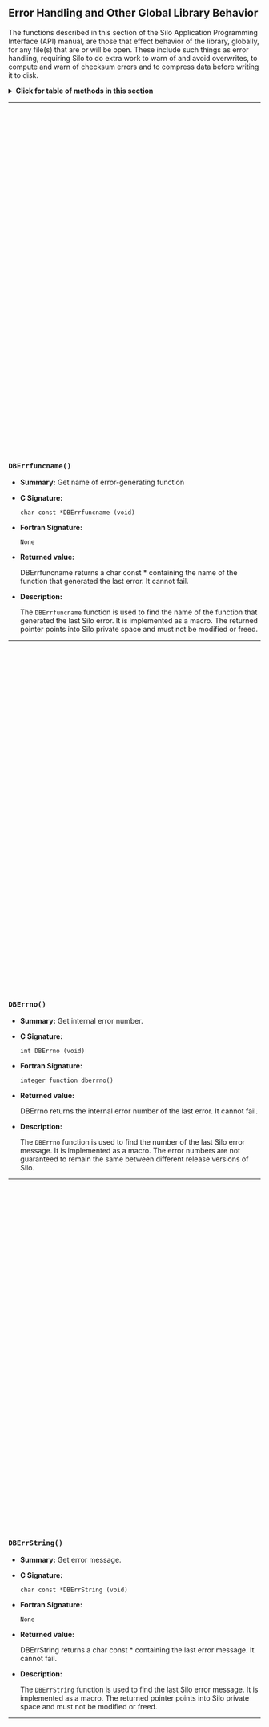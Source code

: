 ## Error Handling and Other Global Library Behavior

The functions described in this section of the Silo Application Programming Interface (API) manual, are those that effect behavior of the library, globally, for any file(s) that are or will be open.
These include such things as error handling, requiring Silo to do extra work to warn of and avoid overwrites, to compute and warn of checksum errors and to compress data before writing it to disk.


<details markdown=1><summary markdown="span"><b>Click for table of methods in this section</b></summary>
  
### Methods and symbols in this section

&nbsp;|&nbsp;|&nbsp;
:---|:---|:---
[`DBErrString`](#dberrstring)|[`DBErrfunc`](#dberrfunc)|[`DBErrfuncname`](#dberrfuncname)
[`DBErrlvl`](#dberrlvl)|[`DBErrno`](#dberrno)|[`DBForceSingle`](#dbforcesingle)
[`DBGetAllowEmptyObjects`](#dbgetallowemptyobjects)|[`DBGetAllowOverwrites`](#dbgetallowoverwrites)|[`DBGetCompression`](#dbgetcompression)
[`DBGetDataReadMask2`](#dbgetdatareadmask2)|[`DBGetDatatypeString`](#dbgetdatatypestring)|[`DBGetDeprecateWarnings`](#dbgetdeprecatewarnings)
[`DBGetEnableChecksums`](#dbgetenablechecksums)|[`DBGetFriendlyHDF5Names`](#dbgetfriendlyhdf5names)|[`DBSetAllowEmptyObjects`](#dbsetallowemptyobjects)
[`DBSetAllowOverwrites`](#dbsetallowoverwrites)|[`DBSetCompression`](#dbsetcompression)|[`DBSetDataReadMask2`](#dbsetdatareadmask2)
[`DBSetDeprecateWarnings`](#dbsetdeprecatewarnings)|[`DBSetEnableChecksums`](#dbsetenablechecksums)|[`DBSetFriendlyHDF5Names`](#dbsetfriendlyhdf5names)
[`DBShowErrors`](#dbshowerrors)|[`DBVariableNameValid`](#dbvariablenamevalid)|[`DBVersion`](#dbversion)
[`DBVersionDigits`](#dbversiondigits)|[`DBVersionGE`](#dbversionge)|[`DB_VERSION_GE`](#db_version_ge)

</details>

---
<br><br><br><br><br><br><br><br><br><br><br><br><br><br><br><br><br><br><br><br><br><br><br><br><br><br><br><br><br><br><br><br><br><br><br><br><br><br><br><br>
### `DBErrfuncname()`

* **Summary:** Get name of error-generating function

* **C Signature:**

  ```
  char const *DBErrfuncname (void)
  ```

* **Fortran Signature:**

  ```
  None
  ```

* **Returned value:**

  DBErrfuncname returns a char const * containing the name of the function that generated the last error.
  It cannot fail.



* **Description:**

  The `DBErrfuncname` function is used to find the name of the function that generated the last Silo error.
  It is implemented as a macro.
  The returned pointer points into Silo private space and must not be modified or freed.


---
<br><br><br><br><br><br><br><br><br><br><br><br><br><br><br><br><br><br><br><br><br><br><br><br><br><br><br><br><br><br><br><br><br><br><br><br><br><br><br><br>
### `DBErrno()`

* **Summary:** Get internal error number.

* **C Signature:**

  ```
  int DBErrno (void)
  ```

* **Fortran Signature:**

  ```
  integer function dberrno()
  ```


* **Returned value:**

  DBErrno returns the internal error number of the last error.
  It cannot fail.



* **Description:**

  The `DBErrno` function is used to find the number of the last Silo error message.
  It is implemented as a macro.
  The error numbers are not guaranteed to remain the same between different release versions of Silo.


---
<br><br><br><br><br><br><br><br><br><br><br><br><br><br><br><br><br><br><br><br><br><br><br><br><br><br><br><br><br><br><br><br><br><br><br><br><br><br><br><br>
### `DBErrString()`

* **Summary:** Get error message.

* **C Signature:**

  ```
  char const *DBErrString (void)
  ```

* **Fortran Signature:**

  ```
  None
  ```

* **Returned value:**

  DBErrString returns a char const * containing the last error message.
  It cannot fail.



* **Description:**

  The `DBErrString` function is used to find the last Silo error message.
  It is implemented as a macro.
  The returned pointer points into Silo private space and must not be modified or freed.


---
<br><br><br><br><br><br><br><br><br><br><br><br><br><br><br><br><br><br><br><br><br><br><br><br><br><br><br><br><br><br><br><br><br><br><br><br><br><br><br><br>
### `DBShowErrors()`

* **Summary:** Set the error reporting mode.

* **C Signature:**

  ```
  void DBShowErrors (int level, void (*func)(char*))
  ```

* **Fortran Signature:**

  ```
  integer function dbshowerrors(level)
  ```


* **Arguments:**

  Arg&nbsp;name | Description
  :---|:---
  `level` | Error reporting `level`. One of DB_ALL, DB_ABORT, DB_TOP, or `DB_NONE`.
  `func` | Function pointer to an error-handling function.


* **Returned value:**

  DBShowErrors returns nothing (void).
  It cannot fail.



* **Description:**

  The `DBShowErrors` function sets the `level` of error reporting done by Silo when it encounters an error.
  The following table describes the action taken upon error for different values of `level`.

  Ordinarily, error reporting from the HDF5 library is disabled.
  However, `DBShowErrors` also influences the behavior of error reporting from the HDF5 library.

  **&nbsp;**

  Error level value|Error action
  :---|:---
  DB_ALL|Show all errors, beginning with the (possibly internal) routine that first detected the error and continuing up the call stack to the application.
  DB_ALL_AND_DRVR|Same as `DB_ALL` execpt also show error messages generated by the underlying driver library (PDB or HDF5).
  DB_ABORT|Same as `DB_ALL` except abort is called after the error message is printed.
  DB_TOP|(Default) Only the top-level Silo functions issue error messages.
  DB_NONE|The library does not handle error messages. The application is responsible for checking the return values of the Silo functions and handling the error.


  


---
<br><br><br><br><br><br><br><br><br><br><br><br><br><br><br><br><br><br><br><br><br><br><br><br><br><br><br><br><br><br><br><br><br><br><br><br><br><br><br><br>
### `DBErrlvl()`

* **Summary:** Return current error level setting of the library

* **C Signature:**

  ```
  int DBErrlvl(void)
  ```

* **Fortran Signature:**

  ```
  int dberrlvl()
  ```


* **Returned value:**

  Returns current error level of the library.
  Cannot fail.



---
<br><br><br><br><br><br><br><br><br><br><br><br><br><br><br><br><br><br><br><br><br><br><br><br><br><br><br><br><br><br><br><br><br><br><br><br><br><br><br><br>
### `DBErrfunc()`

* **Summary:** Get current error function set by DBShowErrors()

* **C Signature:**

  ```
  void (*func)(char*) DBErrfunc(void);
  ```

* **Fortran Signature:**

  ```
  None
  ```

* **Description:**

  Returns the function pointer of the current error function set in the most recent previous call to `DBShowErrors()`.
  Testing whether we can type into this page and save it.


---
<br><br><br><br><br><br><br><br><br><br><br><br><br><br><br><br><br><br><br><br><br><br><br><br><br><br><br><br><br><br><br><br><br><br><br><br><br><br><br><br>
### `DBVariableNameValid()`

* **Summary:** check if character string represents a valid Silo variable name

* **C Signature:**

  ```
  int DBValidVariableName(char const *s)
  ```

* **Fortran Signature:**

  ```
  None
  ```

* **Arguments:**

  Arg&nbsp;name | Description
  :---|:---
  `s` | The character string to check


* **Returned value:**

  non-zero if the given character string represents a valid Silo variable name; zero otherwise



* **Description:**

  This is a convenience function for Silo applications to check whether a given variable name they wish to use will be considered valid by Silo.

  The only valid characters that can appear in a Silo variable name are all alphanumerics (e.g. [a-zA-Z0-9]) and the underscore (e.g. '_').
  If a candidate variable name contains any characters other than these, that variable name is considered invalid.
  If that variable name is ever used in a call to create an object in a Silo file, the call will fail with error `E_INVALIDNAME`.


---
<br><br><br><br><br><br><br><br><br><br><br><br><br><br><br><br><br><br><br><br><br><br><br><br><br><br><br><br><br><br><br><br><br><br><br><br><br><br><br><br>
### `DBVersion()`

* **Summary:** Get the version of the Silo library.

* **C Signature:**

  ```
  char const *DBVersion (void)
  ```

* **Fortran Signature:**

  ```
  None
  ```

* **Returned value:**

  DBVersion returns the version as a character string.



* **Description:**

  The `DBVersion` function determines what version of the Silo library is being used and returns that version in string form.
  The returned string should **not** be free'd by the caller.


---
<br><br><br><br><br><br><br><br><br><br><br><br><br><br><br><br><br><br><br><br><br><br><br><br><br><br><br><br><br><br><br><br><br><br><br><br><br><br><br><br>
### `DBVersionDigits()`

* **Summary:** Return the integer version digits of the library

* **C Signature:**

  ```
  int DBVersionDigits(int *Maj, int *Min, int *Pat, int *Pre);
  ```

* **Fortran Signature:**

  ```
  None
  ```

* **Arguments:**

  Arg&nbsp;name | Description
  :---|:---
  `Maj` | Pointer to returned major version digit
  `Min` | Pointer to returned minor version digit
  `Pat` | Pointer to returned patch version digit
  `Pre` | Pointer to returned pre-release version digit (if any)


* **Returned value:**

  Returns 0 on success, -1 on failure..



---
<br><br><br><br><br><br><br><br><br><br><br><br><br><br><br><br><br><br><br><br><br><br><br><br><br><br><br><br><br><br><br><br><br><br><br><br><br><br><br><br>
### `DBVersionGE()`

* **Summary:** Greater than or equal comparison for version of the Silo library

* **C Signature:**

  ```
  int DBVersionGE(int Maj, int Min, int Pat)
  ```

* **Fortran Signature:**

  ```
  None
  ```

* **Arguments:**

  Arg&nbsp;name | Description
  :---|:---
  `Maj` | Integer, major version number
  `Min` | Integer, minor version number
  `Pat` | Integer, patch version number


* **Returned value:**

  One (1) if the library's version number is greater than or equal to the version number specified by Maj, Min, Pat arguments, zero (0) otherwise.



* **Description:**

  This function is the run-time equivalent of the `DB_VERSION_GE` macro.


---
<br><br><br><br><br><br><br><br><br><br><br><br><br><br><br><br><br><br><br><br><br><br><br><br><br><br><br><br><br><br><br><br><br><br><br><br><br><br><br><br>
### `DBSetAllowOverwrites()`

* **Summary:** Allow library to over-write existing objects in Silo files

* **C Signature:**

  ```
  int DBSetAllowOverwrites(int allow)
  ```

* **Fortran Signature:**

  ```
  integer function dbsetovrwrt(allow)
  ```


* **Arguments:**

  Arg&nbsp;name | Description
  :---|:---
  `allow` | Integer value controlling the Silo library's overwrite behavior. A non-zero value sets the Silo library to permit overwrites of existing objects. A zero value disables overwrites. By default, Silo does **not** permit overwrites.


* **Returned value:**

  Returns the previous setting of the value.



* **Description:**

  By default, Silo permits a caller to over-write existing objects in a Silo file.
  However, overwrites are supported in Silo only when the new object involves individual member data that is no bigger than the original member data.
  If this condition is violated, then behavior is undefined and will likely lead to corrupted data.

  If you suspect you have a case where unintended overwrites are occurring, it can be useful to turn off overwrites.
  Then, you can watch for any errors reported by the Silo library and determine if and where overwrites might be occurring.

  Note that there is currently a bug in the HDF5 driver where overwrites wind up orphaning existing data in the file rather than in fact overwriting that data.


---
<br><br><br><br><br><br><br><br><br><br><br><br><br><br><br><br><br><br><br><br><br><br><br><br><br><br><br><br><br><br><br><br><br><br><br><br><br><br><br><br>
### `DBGetAllowOverwrites()`

* **Summary:** Get current setting for the allow overwrites flag

* **C Signature:**

  ```
  int DBGetAllowOverwrites(void)
  ```

* **Fortran Signature:**

  ```
  integer function dbgetovrwrt()
  ```


* **Returned value:**

  Returns the current setting for the allow overwrites flag



* **Description:**

  See [`DBSetAllowOverwrites`](#dbsetallowoverwrites) for a description of the meaning of this flag


---
<br><br><br><br><br><br><br><br><br><br><br><br><br><br><br><br><br><br><br><br><br><br><br><br><br><br><br><br><br><br><br><br><br><br><br><br><br><br><br><br>
### `DBSetAllowEmptyObjects()`

* **Summary:** Permit the creation of empty silo objects

* **C Signature:**

  ```
  int DBSetAllowEmptyObjects(int allow)
  ```

* **Fortran Signature:**

  ```
  integer function dbsetemptyok(allow)
  ```


* **Arguments:**

  Arg&nbsp;name | Description
  :---|:---
  `allow` | Integer value indicating whether or not empty objects should be allowed to be created in Silo files. A zero value prevents callers from creating empty objects in Silo files. A non-zero value permits it. By default, the Silo library does **not** permit callers to create empty objects.


* **Returned value:**

  The previous setting of this value is returned.



* **Description:**

  For a long time, the "EMPTY" keyword convention (see "DBPutMultimesh" on page 159) was sufficient for dealing with cases where callers needed to create multiple, related multi-block objects with missing blocks.
  In fact, in many cases this convention was sufficient for combining variables which by and large existed on different collections of blocks on a common multi-block mesh.

  More recently, the need has arisen for the Silo library to permit callers to instantiate within Silo files "empty" objects; that is Silo objects with no problem-sized data associated with them.
  For example, a point mesh with no points or a ucd variable with no variable arrays.
  This requirement has been driven by the need to scale to larger problems and the use of nameschemes (see "DBMakeNamescheme" on page 209) in combination with meshes and variables with missing blocks.

  Historically, such an operation has been considered an error by the Silo library and prevented.But, that has been largely an overly cautious restriction in Silo to avert anticipated and not necessarily any real problems.
  DBSetAllowEmptyObjects with a non-zero argument enables the Silo library to by-pass these checks.


---
<br><br><br><br><br><br><br><br><br><br><br><br><br><br><br><br><br><br><br><br><br><br><br><br><br><br><br><br><br><br><br><br><br><br><br><br><br><br><br><br>
### `DBGetAllowEmptyObjects()`

* **Summary:** Get current setting for the allow empty objects flag

* **C Signature:**

  ```
  int DBGetAllowEmptyobjets(void)
  ```

* **Fortran Signature:**

  ```
  integer function dbgetemptyok()
  ```


* **Arguments:**

  `None`
* **Description:**

  Get the current library setting for the allow empty objects flag.


---
<br><br><br><br><br><br><br><br><br><br><br><br><br><br><br><br><br><br><br><br><br><br><br><br><br><br><br><br><br><br><br><br><br><br><br><br><br><br><br><br>
### `DBForceSingle()`

* **Summary:** Convert all datatype'd data read in read methods to type float

* **C Signature:**

  ```
  int DBForceSingle(int force)
  ```

* **Fortran Signature:**

  ```
  None
  ```

* **Arguments:**

  Arg&nbsp;name | Description
  :---|:---
  `force` | Flag to indicate if forcing should be set or not. Pass non-zero to `force` single precision. Pass zero to **not** `force` single precision.


* **Returned value:**

  Zero on success.
  -1 on failure



* **Description:**

  This setting is global to the whole library and effects subsequent read operations.

  If `force` is non-zero, then any datatype'd arrays are converted on read from whatever their native datatype is to float.
  A datatype'd array is an array that is part of some Silo object struct containing a datatype member which indicates the type of data in the array.
  For example, a `DBucdvar` struct has a datatype member to indicate the type of data in its var and mixvar arrays.
  Such arrays will be converted on read if `force` here is non-zero.
  However, a `DBmaterial` object struct is `ALWAYS` integer data.
  There is no datatype member for such an object and so its data will `NEVER` be converted to float on read regardless of the `force` single status set here.

  This function's original intention may have been to convert `ONLY` double precision arrays to single precision.
  However, the PDB driver was apparently never designed that way and the PDB driver's behavior sort of established the defacto meaning of `DBForceSingle`.
  Consequently, as of Silo version 4.8 the HDF5 driver obeys these same semantics as well.
  Though, in fact the HDF5 driver was written to support the original intention of `DBForceSingle` and it worked in this (buggy) fashion for many years before real problems with it were encountered.

  This method is typically used by downstream, post-processing tools to reduce memory requirements.
  By default, Silo `DOES` NOT have single precision forcing enabled.
  When it is enabled, only the methods that result in reading of floating point data from a Silo file are effected.
  Finally, note that write methods are **not** effected.


---
<br><br><br><br><br><br><br><br><br><br><br><br><br><br><br><br><br><br><br><br><br><br><br><br><br><br><br><br><br><br><br><br><br><br><br><br><br><br><br><br>
### `DBGetDatatypeString()`

* **Summary:** Return a string name for a given Silo datatype

* **C Signature:**

  ```
  char *DBGetDatatypeString(int datatype)
  ```

* **Fortran Signature:**

  ```
  None
  ```

* **Arguments:**

  Arg&nbsp;name | Description
  :---|:---
  `datatype` | One of the Silo datatypes (e.g. DB_INT, DB_FLOAT, DB_DOUBLE, etc.)


* **Returned value:**

  A pointer to a newly allocated string representing the data type name.
  The caller must free the returned string.



* **Description:**

  Obtain the string name of a given Silo `datatype`.


---
<br><br><br><br><br><br><br><br><br><br><br><br><br><br><br><br><br><br><br><br><br><br><br><br><br><br><br><br><br><br><br><br><br><br><br><br><br><br><br><br>
### `DBSetDataReadMask2()`

* **Summary:** Set the data read mask

* **C Signature:**

  ```
  unsigned long long DBSetDataReadMask2 (unsigned long long mask)
  ```

* **Fortran Signature:**

  ```
  None
  ```

* **Arguments:**

  Arg&nbsp;name | Description
  :---|:---
  `mask` | The `mask` to use to read data. This is a bit vector of values that define whether each data portion of the various Silo objects should be read.


* **Returned value:**

  DBSetDataReadMask2 returns the previous data read mask.



* **Description:**

  DBSetDataReadMask2 replaces the now obsolete `DBSetDataReadMask`.

  The `DBSetDataReadMask2` allows the user to set the `mask` that's used to read various large data components within Silo objects.

  Most Silo objects have a metadata portion and a data portion.
  The data portion is that part of the object that consists of pointers to long arrays of data.
  These arrays are typically "problem sized" but in any event require additional I/O to read.
  By default, the read `mask` is set to `DBAll`.

  Setting the data read `mask` allows for a DBGet* call to return only part of the associated object's data.
  With the data read `mask` set to DBAll, the DBGet* functions return all of the information.
  With the data read `mask` set to DBNone, they return only the metadata.
  The `mask` is a bit vector specifying which part of the data model should be read.

  A special case is found in the `DBCalc` flag.
  Sometimes data is not stored in the file, but is instead calculated from other information.
  The `DBCalc` flag controls this behavior.
  If it is turned off, the data is not calculated.
  If it is turned on, the data is calculated.

  The values that `DBSetDataReadMask` takes as the `mask` parameter are binary-or'ed combinations of the values shown in the following table:

  **&nbsp;**

  Mask bit|Meaning
  :---|:---
  DBAll|All data values are read. This value is identical to specifying all of the other `mask` bits or'ed together, setting all of the bit values to 1.
  DBNone|No data values are read. This value sets all of the bit values to 0.
  DBCalc|If data is calculable, calculate it. Otherwise, return `NULL` for that part.
  DBMatMatnos|Material numbers (matnos) read by `DBGetMaterial`.
  DBMatMatnames|Material names (matnames) read by `DBGetMaterial`.
  DBMatMatlist|Zone-by-zone material list read by `DBGetMaterial`.
  DBMatMixList|Mixed material information read by `DBGetMaterial`.
  DBCurveArrays|Data values of curves read by `DBGetCurve`.
  DBPMCoords|Coordinate arrays read by `DBGetPointmesh`.
  DBPVData|Var data arrays read by `DBGetPointvar`.
  DBQMCoords|Coordinate arrays read by `DBGetQuadmesh`.
  DBQVData|Var data arrays read by `DBGetQuadvar`.
  DBUMCoords|Coordinate arrays read by `DBGetUcdmesh`.
  DBUMFacelist|Facelists of `UCD` meshes read by `DBGetUcdmesh`.
  DBUMZonelist|Zonelists of `UCD` meshes read by `DBGetUcdmesh`.
  DBUVData|Var data arrays read by `DBGetUcdvar`.
  DBFacelistInfo|Nodelists and shape info read by `DBGetFacelist`.
  DBZonelistInfo|Nodelist and shape info read by `DBGetZonelist`.
  DBUMGlobNodeNo|Global node numbers read by DBGetUcdmesh
  DBZonelistGlobZoneNo|Global zone numbers read by DBGetUcdmesh
  DBMatMatcolors|Material colors read by `DBGetMaterial` and DBGetMultimat
  DBMMADJNodelists|Adjacency nodelists read by DBGetMultimeshadj
  DBMMADJZonelists|Adjacency zonelists read by DBGetMultimeshadj
  DBCSGMBoundaryInfo|Boundary list read by DBGetCsgmesh
  DBCSGMZonelist|Zonelist read by DBGetCsgmesh
  DBCSGMBoundaryNames|Boundary names read by DBGetCsgmesh
  DBCSGVData|Var data arrays read by DBGetCsgvar
  DBCSGZonelistZoneNames|Zone names read by DBGetCSGZonelist
  DBCSGZonelistRegNames|Region names read by DBGetCSGZonelist
  DBPMGlobNodeNo|Global node numbers read by DBGetPointmesh
  DBPMGhostNodeLabels|Ghost node labels read by DBGetPointmesh
  DBQMGhostNodeLabels|Ghost node labels read by DBGetQuadmesh
  DBQMGhostZoneLabels|Ghost zone lables read by DBGetQuadmesh
  DBUMGhostNodeLabels|Ghost node lables read by DBGetUcdmesh
  DBZonelistGhostZoneLabels|Ghost zone lables read by `DBGetUcdmesh` and/or DBGetZonelist


  

  Use the `DBGetDataReadMask2` call to retrieve the current data read `mask` without setting one.

  By default, the data read `mask` is set to `DBAll`.
  The data read `mask` effects only the read portion of the Silo `API`.


---
<br><br><br><br><br><br><br><br><br><br><br><br><br><br><br><br><br><br><br><br><br><br><br><br><br><br><br><br><br><br><br><br><br><br><br><br><br><br><br><br>
### `DBGetDataReadMask2()`

* **Summary:** Get the current data read mask

* **C Signature:**

  ```
  unsigned long long DBGetDataReadMask2 (void)
  ```

* **Fortran Signature:**

  ```
  None
  ```

* **Returned value:**

  DBGetDataReadMask2 returns the current data read mask.



* **Description:**

  Note that `DBGetDataReadMask2` replaces the now obsolete `DBGetDataReadMask`.

  The `DBGetDataReadMask2` allows the user to find out what mask is currently being used to read the data within Silo objects.

  See [`DBSetDataReadMask2`](#dbsetdatareadmask2) for a complete description.


---
<br><br><br><br><br><br><br><br><br><br><br><br><br><br><br><br><br><br><br><br><br><br><br><br><br><br><br><br><br><br><br><br><br><br><br><br><br><br><br><br>
### `DBSetEnableChecksums()`

* **Summary:** Set flag controlling checksum checks

* **C Signature:**

  ```
  int DBSetEnableChecksums(int enable)
  ```

* **Fortran Signature:**

  ```
  integer function dbsetcksums(enable)
  ```


* **Arguments:**

  Arg&nbsp;name | Description
  :---|:---
  `enable` | Integer value controlling checksum behavior of the Silo library. See description for a complete explanation.


* **Returned value:**

  Returns the previous setting for checksum behavior.



* **Description:**

  If checksums are enabled, whenever Silo writes data, it will compute checksums on the data in memory and store these checksums with the data in the file.
  Note that during a write call, in no circumstance will Silo re-read data written to confirm it was written correctly (e.g. it gets back what it wrote).
  In other words, Silo will not detect checksum errors on writes.
  It will detect checksum errors only on reads, only if checksums were actually computed and stored with the data when it was written and only when checksums are indeed enabled.

  If checksums are enabled, whenever Silo reads data `AND` the data it is reading has checksums stored in the file, it will compute and compare checksums.
  If the checksums computed on read do not agree with the checksums stored in the file, the Silo call resulting in the data read will fail.
  The error, E_CHECKSUM, will be set (See [`DBShowErrors`](#dbshowerrors)).
  Note that because checksums are not checked on write, there is no foolproof way to detect whether a read has failed because the data was corrupted when it was originally written or because the read itself has failed.

  Checksum checks are supported `ONLY` on the HDF5 driver.
  The PDB driver `DOES` NOT support checksum checks.
  Calling `DBCreate()` with checksumming enabled will fail if `DB_PDB` is specified as the driver.
  If checksumming is enabled while any PDB file is opened, the request for checksumming will be silently ignored by all attempts to write or read data from a PDB file.

  In the HDF5 driver, only the data that winds up in HDF5 datasets in the file is checksumed.
  In most applications, this represents more than 99% of all the data the client writes.
  However, it is important to note that when checksuming is enabled, **not** ALL data written by Silo is checksumed.
  Various bits of metadata is not checksumed.

  Finally, empirical results show that the resulting files are 1-5% larger and take about 1-5% longer to write when checksumming is enabled.
  This is due primarily to the fact that a different class of HDF5 dataset, called a chunked dataset, is required in order to `enable` checksumming.


---
<br><br><br><br><br><br><br><br><br><br><br><br><br><br><br><br><br><br><br><br><br><br><br><br><br><br><br><br><br><br><br><br><br><br><br><br><br><br><br><br>
### `DBGetEnableChecksums()`

* **Summary:** Get current state of flag controlling checksumming

* **C Signature:**

  ```
  int DBGetEnableChecksums(void)
  ```

* **Fortran Signature:**

  ```
  integer function dbgetcksums()
  ```


* **Returned value:**

  Zero if checksumming is not currently enabled.
  Non-zero if checksumming is currently enabled.



* **Description:**

  This function returns the current setting for the library-global flag controlling checksumming behavior.


---
<br><br><br><br><br><br><br><br><br><br><br><br><br><br><br><br><br><br><br><br><br><br><br><br><br><br><br><br><br><br><br><br><br><br><br><br><br><br><br><br>
### `DBSetCompression()`

* **Summary:** Set compression options for succeeding writes of Silo data

  Synopsis:n

  int DBSetCompression(char const *options)

  Fortran Equivalent:

  integer function dbsetcompress(options, loptions)

* **Arguments:**

  Arg&nbsp;name | Description
  :---|:---
  `options` | Character string containing the name of the compression method and various parameters. The method set using the keyword, "METHOD=". Any remaining parameters are dependent on the compression method and are described below.


* **Returned value:**

  Returns the previous value set for compression behavior.



* **Description:**

  Compression is currently supported only on the HDF5 driver.

  Note that the responsibility for enabling compression falls only on the data producer.
  Any Silo clients attempting to read compressed data may do so without concern for whether the data in the file is compressed or not.
  If the data is compressed, decompression will occur automatically during read.
  This is true as long as the Silo library to which the client reading the data was compiled and linked has the necessary decompression code.
  Because writer and reader need not be compiled and linked to the same exact Silo library installation, each could be compiled with differing compression capabilities making it impossible to read data in some situations.

  To the extent possible, the public installations of Silo on `LLNL` systems have all been enabled with compatible compression features.
  However, because many application developers have taken to creating their own installations of Silo, it is important to consider the effect of disabling (or enabling) various compression features.

  Compression features are controlled by an arbitrary string, whose contents are described in more detail below.
  By default, the Silo library does not have compression enabled.
  A number of different compression techniques are available.
  Some operate without regard to the type of data and mesh being written.
  Others depend on the type of data and sometimes even the type of mesh.

  Compression parameters global to all compression methods: There are two global parameters that control behavior of compression algorithms.
  These must appear in the compression `options` string before any compression-specific parameters.

  The first is the error mode ("ERRMODE=<word>" which controls how the Silo library responds when it encounters an error during compression and/or is unable to compress the data.
  The two `options` are "FALLBACK" or "FAIL". Including "ERRMODE=FALLBACK" in the compression `options` string tells Silo that whenever compression fails, it should simply fallback to writing uncompressed data.
  Including "ERRMODE=FAIL" in the compression `options` string tells Silo to fail the write and return `E_COMPRESSION` error for the operation.

  The second is the minimum compression ratio to be achieved by compressing the data.
  It is specified as "MINRATIO=<float>". For example, including "MINRATIO=2.5" in the compression `options` string tells Silo that all data must be compressed by at least a factor of 2.5:1.
  If it is unable the compress by at least this amount, Silo will either fallback or fail the write depending on the `ERRMODE` setting.

  The remaining paragraphs describe compression algorithm specific `options`.

  GZIP compression: is enabled using "METHOD=GZIP" in the `options` string.
  GZIP recognizes the LEVEL=<int>, compression parameter.
  The compression level is an integer from 0 to 9, where 0 results in the fastest compression performance but at the expense of lower compression ratios.
  Likewise, a level of 9 results in the slowest compression performance but with possibly better compression ratios.
  If the "LEVEL=<int>" keyword does not appear in the `options` string or specifies invalid values, the default is level one (1).
  The `GZIP` method of compression is applied independently to float and integer data for all types of meshes and variables.
  It is also guaranteed to be available to all Silo clients.

  SZIP compression: is enabled using "METHOD=SZIP" in the `options` string.
  The `SZIP` compression algorithm is designed specifically for scientific data.
  SZIP recognizes the BLOCK=<int>, and MASK={EC|NN} parameters.
  The BLOCK=<int>, takes an integer value from 0 to 32, which is a blocking size and must be even and not greater than 32, with typical values being 8, 10, 16, or 32.
  This parameter affects the compression ratio; the more values vary, the smaller this number should be to achieve better performance.
  The MASK=EC, selects entropy coding method, this is best suited for data that has been processed, working best for small numbers.MASK=NN, selects the nearest neighbor coding method, preprocesses the data then applies the EC method as above.
  The default parameters for `SZIP` compression are "METHOD=SZIP BLOCK=4 MASK=NN". If in a subsequent write operation (DBPutXXX, DBWrite, etc.) the value for `BLOCK` is bigger than the total number of elements in a dataset, the write will fail.
  This means that you should take care not to have compression turned on when doing small writes.
  To achieve optimal performance for `SZIP` compression, it is recommended that one select a value for `BLOCK` that is an integral divisor of the dataset's fastest-changing dimension.
  Note that the `SZIP` compression encoder is licensed for non-commercial use only while the decoder (e.g. decompression) is unlimited.
  Read more about `SZIP` licensing at http://www.hdfgroup.org/doc_resource/SZIP/index.html.
  Note that `SZIP` decompression is **not** guaranteed to be available to all Silo clients; only those for which the Silo library was configured with `SZIP` compression capability enabled.
  Like GZIP, `SZIP` compression is applied to float and integer data independently of the types of meshes and variables.

  FPZIP compression: is enabled using "METHOD=FPZIP" in the `options` string.
  The `FPZIP` compression algorithm was developed by Peter Lindstrom at `LLNL` and is also designed for high speed compression of regular arrays of data.
  FPZIP recognizes the "LOSS=0|1|2|3" parameter which specifies the amount of loss that is tolerable in the result in terms of quarters of full precision.
  For example, "LOSS=3" indicates that a loss of 3/4 of full precision is tolerable (resulting in 8 bit floats or 16 bit doubles).
  Note that for data being written from a double precision writer for down stream visualization purposes, visualization tools such as VisIt often enforce single precision data.
  Therefore, specifying a loss of 32 bits here for double precision data could have a dramatic impact on compression and I/O performance with negligible effect in down stream visualization.
  If the `LOSS` parameter is not specified, the default is "LOSS=0". It is possible to build the Silo library without `FPZIP` compression support.
  So, it is not always guaranteed to exist.

  HZIP compression: is enabled using "METHOD=HZIP" in the `options` string.
  The `HZIP` compression algorithm was developed by Peter Lindstrom at `LLNL` and is designed for high-speed compression of unstructured meshes of quad or hex elements and node-centered variables (it does not yet support zone-centered variables) defined on a mesh.
  Before applying this compression method to any given Silo mesh or variable object, the Silo library checks for compatibility with the constraints of the compression algorithm.
  If the mesh or variable object is compatible, the object will be written with compression enabled.
  Otherwise, compression will be silently ignored.
  It is possible to build the Silo library without `HZIP` compression support.
  So, it is not always guaranteed to exist.

  Note that `FPZIP` and `HZIP` compression features are **not** available in a `BSD` Licensed release of Silo library.
  They are available only in a Legacy licensed release of the Silo library.


---
<br><br><br><br><br><br><br><br><br><br><br><br><br><br><br><br><br><br><br><br><br><br><br><br><br><br><br><br><br><br><br><br><br><br><br><br><br><br><br><br>
### `DBGetCompression()`

* **Summary:** Get current compression parameters

* **C Signature:**

  ```
  char const *DBGetCompression()
  ```

* **Fortran Signature:**

  ```
  integer function dbgetcompress(options, loptions)
  ```


* **Arguments:**

  `None`
* **Returned value:**

  NULL if no compress parameters have been set.
  A string of compression parameters if compression has been set



* **Description:**

  Obtain the current compression parameters.
  Caller should **not** free the returned string.


---
<br><br><br><br><br><br><br><br><br><br><br><br><br><br><br><br><br><br><br><br><br><br><br><br><br><br><br><br><br><br><br><br><br><br><br><br><br><br><br><br>
### `DBSetFriendlyHDF5Names()`

* **Summary:** Set flag to indicate Silo should create friendly names for HDF5 datasets

* **C Signature:**

  ```
  int DBSetFriendlyHDF5Names(int enable)
  ```

* **Fortran Signature:**

  ```
  integer function dbsethdfnms(enable)
  ```


* **Arguments:**

  Arg&nbsp;name | Description
  :---|:---
  `enable` | Flag to indicate if friendly names should be turned on (non-zero value) or off (zero).


* **Returned value:**

  Old setting for this flag



* **Description:**

  In versions of Silo prior to 4.8, the default behavior of the HDF5 driver was that it used HDF5 in a way that made the data somewhat UNnatural to the user when viewed with HDF5 tools such as h5ls, h5dump and hdfview as well as other tools that interact with the data via the HDF5 API.
  This was not a problem for Silo but was a problem for these and other HDF5 tools.

  DBSetFriendlyHDF5Names() was introduced as a way to address this issue so that the data in an HDF5 file written by Silo looked more "natural". Calling `DBSetFriendlyHDF5Names()` with a value of one ('1') will result in additional HDF5 metadata being added to the file (in the form of soft links) with better names (and locations) for Silo objects' datasets.
  Note that creation of links does increase the file size somewhat.
  This affect is less significant for larger files.
  It is also likely to have some negative but as yet to be investigated effect on I/O performance

  Calling `DBSetFriendlyHDF5Names()` with a value of two ('2') will foregoe the creation of soft links and instead write the actual dataset data where those links would have been created (e.g. the current working directory of the Silo file).
  This may be important for files consisting of a large number of objects as it eliminates the creation of the /.silo group and subsequent very large number of dataset objects in that one group.

  In versions of Silo 4.8 and newer, the default behavior of the Silo library is to use mode '2', that is to create the datasets themselves there the links would have otherwise been created.

  Notes:

  If it was not obvious from the name, this method effects only the HDF5 driver.


---
<br><br><br><br><br><br><br><br><br><br><br><br><br><br><br><br><br><br><br><br><br><br><br><br><br><br><br><br><br><br><br><br><br><br><br><br><br><br><br><br>
### `DBGetFriendlyHDF5Names()`

* **Summary:** Get setting for friendly HDF5 names flag

* **C Signature:**

  ```
  int DBGetFriendlyHDF5Names()
  ```

* **Fortran Signature:**

  ```
  integer function dbgethdfnms()
  ```


* **Arguments:**

  `None`
* **Returned value:**

  The current setting for the HDF5 friendly names flag.



* **Description:**

  See [`DBSetFriendlyHDF5Names`](#dbsetfriendlyhdf5names)()`.


---
<br><br><br><br><br><br><br><br><br><br><br><br><br><br><br><br><br><br><br><br><br><br><br><br><br><br><br><br><br><br><br><br><br><br><br><br><br><br><br><br>
### `DBSetDeprecateWarnings()`

* **Summary:** Set maximum number of deprecate warnings Silo will issue for any one function, option or convention

* **C Signature:**

  ```
  int DBSetDeprecateWarnings(int max_count)
  ```

* **Fortran Signature:**

  ```
  integer function dbsetdepwarn(max_count)
  ```


* **Arguments:**

  Arg&nbsp;name | Description
  :---|:---
  `max_count` | Maximum number of warnings Silo will issue for any single `API` function.


* **Returned value:**

  The old maximum number of deprecate warnings



* **Description:**

  Some of Silo's `API` functions have been deprecated.
  Some options on Silo objects have also been deprecated.
  Finally, some conventional arrays, such as _visit_defvars, have been deprecated.

  When an attempt to use a deprecated function, option or convention is detected, Silo will issue an error message on stderr and proceed normally.
  The default number of error messages any given deprecated function will report on stderr is 3.
  Note, this is on a per-deprecated function, option or convention basis.
  If this number is decreased to zero by calling DBSetDeprecateWarnings(0), no warnings will be generated on stderr.
  If it is increased, more warnings will be issued.

  Note that deprecated functions, options and conventions are guaranteed to operate correctly only in the first release in which they became deprecated.
  In subsequent releases, they may be removed entirely.
  So, it is wise to run your application for a while without turning off deprecation warnings to get some inventory of functions that require attention.


---
<br><br><br><br><br><br><br><br><br><br><br><br><br><br><br><br><br><br><br><br><br><br><br><br><br><br><br><br><br><br><br><br><br><br><br><br><br><br><br><br>
### `DBGetDeprecateWarnings()`

* **Summary:** Get maximum number of deprecated function warnings Silo will issue

* **C Signature:**

  ```
  int DBGetDeprecateWarnings()
  ```

* **Fortran Signature:**

  ```
  integer function dbgetdepwarn()
  ```


* **Arguments:**

  `None`
* **Returned value:**

  The current maximum number of deprecate warnings



* **Description:**

  


---
<br><br><br><br><br><br><br><br><br><br><br><br><br><br><br><br><br><br><br><br><br><br><br><br><br><br><br><br><br><br><br><br><br><br><br><br><br><br><br><br>
### `DB_VERSION_GE()`

* **Summary:** Compile time macro to test silo version number

* **C Signature:**

  ```
  DB_VERSION_GE(Maj,Min,Pat)
  ```

* **Arguments:**

  Arg&nbsp;name | Description
  :---|:---
  `Maj` | Major version number digit
  `Min` | Minor version number digit. A zero is equivalent to no minor digit.
  `Pat` | Patch version number digit. A zero is equivalent to no patch digit.


* **Returned value:**

  True (non-zero) if the combination of major, minor and patch digits results in a version number of the Silo library that is greater (e.g. newer) than or equal to the version of the Silo library being compiled against.
  False (zero), otherwise.



* **Description:**

  This macro is useful for writing version-specific code that interacts with the Silo library.
  Note, however, that this macro appeared in version 4.6.1 of the Silo library and is not available in earlier versions of the library.

  As an example of use, the function `DBSetDeprecateWarnings()` was introduced in Silo version 4.6 and not available in earlier versions.
  You could use this macro like so...

  #if DB_VERSION_GE(4,6,0)

  DBSetDeprecateWarnings(0);

  #endif


---
<br><br><br><br><br><br><br><br><br><br><br><br><br><br><br><br><br><br><br><br><br><br><br><br><br><br><br><br><br><br><br><br><br><br><br><br><br><br><br><br>
